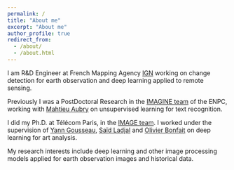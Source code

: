 ```yaml
---
permalink: /
title: "About me"
excerpt: "About me"
author_profile: true
redirect_from:
  - /about/
  - /about.html
---
```


I am R&D Engineer at French Mapping Agency [IGN](https://www.ign.fr/) working on change detection for earth observation and deep learning applied to remote sensing. 

Previously I was a PostDoctoral Research in the [IMAGINE team](https://imagine-lab.enpc.fr/) of the ENPC, working with [Mahtieu Aubry](https://imagine.enpc.fr/~aubrym/) on unsupervised learning for text recognition.

I did my Ph.D. at Télécom Paris, in the [IMAGE team](https://www.telecom-paris.fr/fr/recherche/laboratoires/laboratoire-traitement-et-communication-de-linformation-ltci/les-equipes-de-recherche/image-modelisation-analyse-geometrie-synthese-images/personnes). I worked under the supervision of [Yann Gousseau](https://gousseau.wp.imt.fr/), [Saïd Ladjal](https://perso.telecom-paristech.fr/ladjal/) and [Olivier Bonfait](http://tristan.u-bourgogne.fr/CGC/chercheurs/Bonfait/Olivier_Bonfait.html) on deep learning for art analysis. 

My research interests include deep learning and other image processing models applied for earth observation images and historical data.
